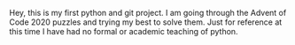 Hey, this is my first python and git project.
I am going through the Advent of Code 2020 puzzles and trying my best to solve them.
Just for reference at this time I have had no formal or academic teaching of python.
